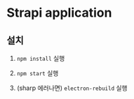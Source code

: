 # Strapi application

## 설치

1. `npm install` 실행

2. `npm start` 실행

3. (sharp 에러나면) `electron-rebuild` 실행
